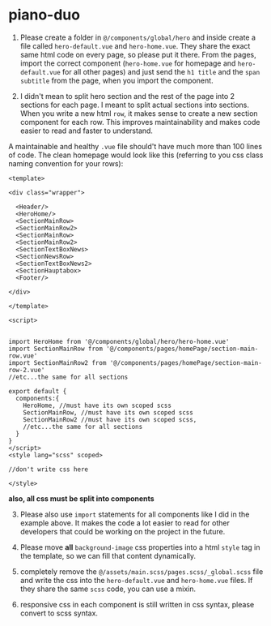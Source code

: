 # piano-duo

1. Please create a folder in `@/components/global/hero` and inside create a file called `hero-default.vue` and `hero-home.vue`. They share the exact same html code on every page, so please put it there. From the pages, import the correct component (`hero-home.vue` for homepage and `hero-default.vue` for all other pages) and just send the `h1 title` and the `span subtitle` from the page, when you import the component.

2. I didn't mean to split hero section and the rest of the page into 2 sections for each page. I meant to split actual sections into sections. When you write a new html `row`, it makes sense to create a new section component for each row. This improves maintainability and makes code easier to read and faster to understand.

A maintainable and healthy `.vue` file should't have much more than 100 lines of code.
The clean homepage would look like this (referring to you css class naming convention for your rows):

```vue
<template>

<div class="wrapper">

  <Header/>
  <HeroHome/>
  <SectionMainRow>
  <SectionMainRow2>
  <SectionMainRow>
  <SectionMainRow2>
  <SectionTextBoxNews>
  <SectionNewsRow>
  <SectionTextBoxNews2>
  <SectionHauptabox>
  <Footer/>
  
</div>

</template>

<script>


import HeroHome from '@/components/global/hero/hero-home.vue'
import SectionMainRow from '@/components/pages/homePage/section-main-row.vue'
import SectionMainRow2 from '@/components/pages/homePage/section-main-row-2.vue'
//etc...the same for all sections

export default {
  components:{
    HeroHome, //must have its own scoped scss
    SectionMainRow, //must have its own scoped scss
    SectionMainRow2 //must have its own scoped scss,
    //etc...the same for all sections
  }
}
</script>
<style lang="scss" scoped>

//don't write css here

</style>

```

**also, all css must be split into components**

3. Please also use `import` statements for all components like I did in the example above. It makes the code a lot easier to read for other developers that could be working on the project in the future.

4. Please move **all** `background-image` css properties into a html `style` tag in the template, so we can fill that content dynamically.

5. completely remove the `@/assets/main.scss/pages.scss/_global.scss` file and write the css into the `hero-default.vue` and `hero-home.vue` files. If they share the same `scss` code, you can use a mixin.

6. responsive css in each component is still written in css syntax, please convert to scss syntax.


